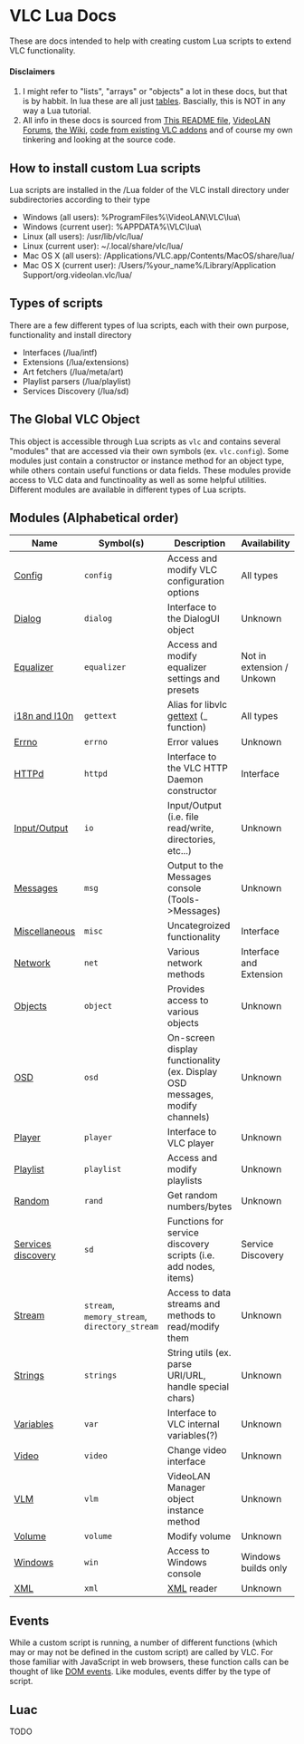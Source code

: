 # VLC Lua Docs
These are docs intended to help with creating custom Lua scripts to extend VLC functionality.

#### **Disclaimers**
1. I might refer to "lists", "arrays" or "objects" a lot in these docs, but that is by habbit. In lua these are all just [tables](https://www.lua.org/pil/11.html). Bascially, this is NOT in any way a Lua tutorial.
2. All info in these docs is sourced from [This README file](http://www.videolan.org/developers/vlc/share/lua/README.txt), [VideoLAN Forums](https://forum.videolan.org/), [the Wiki](https://wiki.videolan.org/), [code from existing VLC addons](https://addons.videolan.org) and of course my own tinkering and looking at the source code.

## How to install custom Lua scripts
Lua scripts are installed in the /Lua folder of the VLC install directory under subdirectories according to their type
- Windows (all users): %ProgramFiles%\VideoLAN\VLC\lua\
- Windows (current user): %APPDATA%\VLC\lua\
- Linux (all users): /usr/lib/vlc/lua/
- Linux (current user): ~/.local/share/vlc/lua/
- Mac OS X (all users): /Applications/VLC.app/Contents/MacOS/share/lua/
- Mac OS X (current user): /Users/%your_name%/Library/Application Support/org.videolan.vlc/lua/

## Types of scripts
There are a few different types of lua scripts, each with their own purpose, functionality and install directory
- Interfaces (/lua/intf)
- Extensions  (/lua/extensions)
- Art fetchers (/lua/meta/art)
- Playlist parsers (/lua/playlist)
- Services Discovery (/lua/sd)

## The Global VLC Object
This object is accessible through Lua scripts as `vlc` and contains several "modules" that are accessed via their own symbols (ex. `vlc.config`). Some modules just contain a constructor or instance method for an object type, while others contain useful functions or data fields. These modules provide access to VLC data and functinoality as well as some helpful utilities.
Different modules are available in different types of Lua scripts.

## Modules (Alphabetical order)
Name | Symbol(s) | Description | Availability
---- | ------ | ----------- | ------------
[Config](https://verghost.com/vlc-lua-docs/config) | `config` | Access and modify VLC configuration options | All types
[Dialog](https://verghost.com/vlc-lua-docs/dialog) | `dialog` | Interface to the DialogUI object | Unknown
[Equalizer](https://verghost.com/vlc-lua-docs/equalizer) | `equalizer` | Access and modify equalizer settings and presets | Not in extension / Unkown
[i18n and l10n](https://verghost.com/vlc-lua-docs/iandl) | `gettext` | Alias for libvlc [gettext](https://en.wikipedia.org/wiki/Gettext) (_ function) | All types
[Errno](https://verghost.com/vlc-lua-docs/errno) | `errno` | Error values | Unknown
[HTTPd](https://verghost.com/vlc-lua-docs/httpd)  | `httpd` | Interface to the VLC HTTP Daemon constructor | Interface
[Input/Output](https://verghost.com/vlc-lua-docs/io)  | `io` | Input/Output (i.e. file read/write, directories, etc...) | Unknown
[Messages](https://verghost.com/vlc-lua-docs/msg)  | `msg` | Output to the Messages console (Tools->Messages) | Unknown
[Miscellaneous](https://verghost.com/vlc-lua-docs/misc)  | `misc` | Uncategroized functionality | Interface
[Network](https://verghost.com/vlc-lua-docs/net)  | `net` | Various network methods | Interface and Extension
[Objects](https://verghost.com/vlc-lua-docs/object)  | `object` | Provides access to various objects | Unknown
[OSD](https://verghost.com/vlc-lua-docs/osd)  | `osd` | On-screen display functionality (ex. Display OSD messages, modify channels) | Unknown
[Player](https://verghost.com/vlc-lua-docs/player)  | `player` | Interface to VLC player | Unknown
[Playlist](https://verghost.com/vlc-lua-docs/playlist)  | `playlist` | Access and modify playlists | Unknown
[Random](https://verghost.com/vlc-lua-docs/rand)  | `rand` | Get random numbers/bytes | Unknown
[Services discovery](https://verghost.com/vlc-lua-docs/sd)  | `sd` | Functions for service discovery scripts (i.e. add nodes, items) | Service Discovery
[Stream](https://verghost.com/vlc-lua-docs/stream)  | `stream`, `memory_stream`, `directory_stream` | Access to data streams and methods to read/modify them | Unknown
[Strings](https://verghost.com/vlc-lua-docs/strings)  | `strings` | String utils (ex. parse URI/URL, handle special chars) | Unknown
[Variables](https://verghost.com/vlc-lua-docs/var)  | `var` | Interface to VLC internal variables(?) | Unknown
[Video](https://verghost.com/vlc-lua-docs/video)  | `video` | Change video interface | Unknown
[VLM](https://verghost.com/vlc-lua-docs/vlm)  | `vlm` | VideoLAN Manager object instance method | Unknown
[Volume](https://verghost.com/vlc-lua-docs/volume)  | `volume` | Modify volume | Unknown
[Windows](https://verghost.com/vlc-lua-docs/win)  | `win` | Access to Windows console | Windows builds only
[XML](https://verghost.com/vlc-lua-docs/xml)  | `xml` | [XML](https://en.wikipedia.org/wiki/XML) reader | Unknown

## Events
While a custom script is running, a number of different functions (which may or may not be defined in the custom script) are called by VLC. For those familiar with JavaScript in web browsers, these function calls can be thought of like [DOM events](https://developer.mozilla.org/en-US/docs/Web/Events).
Like modules, events differ by the type of script.

## Luac
TODO
